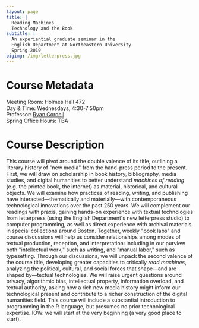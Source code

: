 ```yaml
---
layout: page
title: | 
  Reading Machines 
  Technology and the Book
subtitle: |
  An experiential graduate seminar in the 
  English Department at Northeastern University
  Spring 2019
bigimg: /img/letterpress.jpg
---
```


# Course Metadata

Meeting Room: Holmes Hall 472  
Day & Time: Wednesdays, 4:30-7:50pm  
Professor: [Ryan Cordell](mailto:r.cordell@northeastern.edu)  
Spring Office Hours: TBA

# Course Description

This course will pivot around the double valence of its title, outlining a literary history of "new media" from the hand-press period to the present. First, we will draw on scholarship in book history, bibliography, media studies, and digital humanities to better understand *machines of reading* (e.g. the printed book, the internet) as material, historical, and cultural objects. We will examine how practices of reading, writing, and publishing have interacted—thematically and materially—with contemporaneous technological innovations over the past 250 years. We will complement our readings with praxis, gaining hands-on experience with textual technologies from letterpress (using the English Department's new letterpress studio) to computer programming, as well as direct experience with archival materials in special collections around Boston. Together, weekly "book labs" and course discussions will help us consider relationships among modes of textual production, reception, and interpretation: including in our purview both "intellectual work," such as writing, and "manual labor," such as typesetting. Through our discussions, we will unpack the second valence of the course title, developing greater capacities to critically *read machines*, analyzing the political, cultural, and social forces that shape—and are shaped by—textual technologies. We will raise urgent questions around privacy, algorithmic bias, intellectual property, information overload, and textual authority, asking how a rich new media history might inform our technological present and contribute to a richer construction of the digital humanities field. This course will include a substantial introduction to programming in the R language, but presumes no prior technological expertise. IOW: we will start at the very beginning (a very good place to start). 